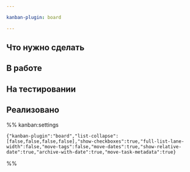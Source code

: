 ```yaml
---

kanban-plugin: board

---
```


## Что нужно сделать



## В работе



## На тестировании



## Реализовано





%% kanban:settings
```
{"kanban-plugin":"board","list-collapse":[false,false,false,false],"show-checkboxes":true,"full-list-lane-width":false,"move-tags":false,"move-dates":true,"show-relative-date":true,"archive-with-date":true,"move-task-metadata":true}
```
%%